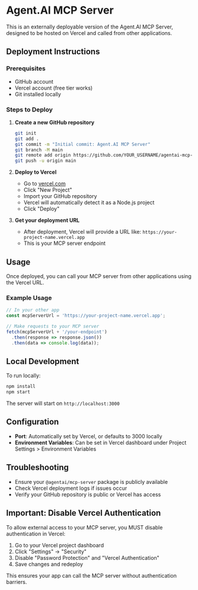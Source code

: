 # Agent.AI MCP Server

This is an externally deployable version of the Agent.AI MCP Server, designed to be hosted on Vercel and called from other applications.

## Deployment Instructions

### Prerequisites
- GitHub account
- Vercel account (free tier works)
- Git installed locally

### Steps to Deploy

1. **Create a new GitHub repository**
   ```bash
   git init
   git add .
   git commit -m "Initial commit: Agent.AI MCP Server"
   git branch -M main
   git remote add origin https://github.com/YOUR_USERNAME/agentai-mcp-server.git
   git push -u origin main
   ```

2. **Deploy to Vercel**
   - Go to [vercel.com](https://vercel.com)
   - Click "New Project"
   - Import your GitHub repository
   - Vercel will automatically detect it as a Node.js project
   - Click "Deploy"

3. **Get your deployment URL**
   - After deployment, Vercel will provide a URL like: `https://your-project-name.vercel.app`
   - This is your MCP server endpoint

## Usage

Once deployed, you can call your MCP server from other applications using the Vercel URL.

### Example Usage
```javascript
// In your other app
const mcpServerUrl = 'https://your-project-name.vercel.app';

// Make requests to your MCP server
fetch(mcpServerUrl + '/your-endpoint')
  .then(response => response.json())
  .then(data => console.log(data));
```

## Local Development

To run locally:
```bash
npm install
npm start
```

The server will start on `http://localhost:3000`

## Configuration

- **Port**: Automatically set by Vercel, or defaults to 3000 locally
- **Environment Variables**: Can be set in Vercel dashboard under Project Settings > Environment Variables

## Troubleshooting

- Ensure your `@agentai/mcp-server` package is publicly available
- Check Vercel deployment logs if issues occur
- Verify your GitHub repository is public or Vercel has access

## Important: Disable Vercel Authentication

To allow external access to your MCP server, you MUST disable authentication in Vercel:

1. Go to your Vercel project dashboard
2. Click "Settings" → "Security"  
3. Disable "Password Protection" and "Vercel Authentication"
4. Save changes and redeploy

This ensures your app can call the MCP server without authentication barriers. 